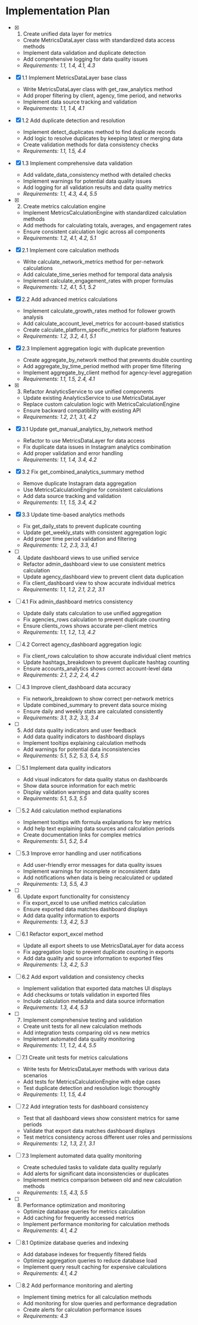 # Implementation Plan

- [x] 1. Create unified data layer for metrics
  - Create MetricsDataLayer class with standardized data access methods
  - Implement data validation and duplicate detection
  - Add comprehensive logging for data quality issues
  - _Requirements: 1.1, 1.4, 4.1, 4.3_

- [x] 1.1 Implement MetricsDataLayer base class
  - Write MetricsDataLayer class with get_raw_analytics method
  - Add proper filtering by client, agency, time period, and networks
  - Implement data source tracking and validation
  - _Requirements: 1.1, 1.4, 4.1_

- [x] 1.2 Add duplicate detection and resolution
  - Implement detect_duplicates method to find duplicate records
  - Add logic to resolve duplicates by keeping latest or merging data
  - Create validation methods for data consistency checks
  - _Requirements: 1.1, 1.5, 4.4_

- [x] 1.3 Implement comprehensive data validation
  - Add validate_data_consistency method with detailed checks
  - Implement warnings for potential data quality issues
  - Add logging for all validation results and data quality metrics
  - _Requirements: 1.1, 4.3, 4.4, 5.5_

- [x] 2. Create metrics calculation engine
  - Implement MetricsCalculationEngine with standardized calculation methods
  - Add methods for calculating totals, averages, and engagement rates
  - Ensure consistent calculation logic across all components
  - _Requirements: 1.2, 4.1, 4.2, 5.1_

- [x] 2.1 Implement core calculation methods
  - Write calculate_network_metrics method for per-network calculations
  - Add calculate_time_series method for temporal data analysis
  - Implement calculate_engagement_rates with proper formulas
  - _Requirements: 1.2, 4.1, 5.1, 5.2_

- [x] 2.2 Add advanced metrics calculations
  - Implement calculate_growth_rates method for follower growth analysis
  - Add calculate_account_level_metrics for account-based statistics
  - Create calculate_platform_specific_metrics for platform features
  - _Requirements: 1.2, 3.2, 4.1, 5.1_

- [x] 2.3 Implement aggregation logic with duplicate prevention
  - Create aggregate_by_network method that prevents double counting
  - Add aggregate_by_time_period method with proper time filtering
  - Implement aggregate_by_client method for agency-level aggregation
  - _Requirements: 1.1, 1.5, 2.4, 4.1_

- [x] 3. Refactor AnalyticsService to use unified components
  - Update existing AnalyticsService to use MetricsDataLayer
  - Replace custom calculation logic with MetricsCalculationEngine
  - Ensure backward compatibility with existing API
  - _Requirements: 1.2, 2.1, 3.1, 4.2_

- [x] 3.1 Update get_manual_analytics_by_network method
  - Refactor to use MetricsDataLayer for data access
  - Fix duplicate data issues in Instagram analytics combination
  - Add proper validation and error handling
  - _Requirements: 1.1, 1.4, 3.4, 4.2_

- [x] 3.2 Fix get_combined_analytics_summary method
  - Remove duplicate Instagram data aggregation
  - Use MetricsCalculationEngine for consistent calculations
  - Add data source tracking and validation
  - _Requirements: 1.1, 1.5, 3.4, 4.2_

- [x] 3.3 Update time-based analytics methods
  - Fix get_daily_stats to prevent duplicate counting
  - Update get_weekly_stats with consistent aggregation logic
  - Add proper time period validation and filtering
  - _Requirements: 1.2, 2.3, 3.3, 4.1_

- [ ] 4. Update dashboard views to use unified service
  - Refactor admin_dashboard view to use consistent metrics calculation
  - Update agency_dashboard view to prevent client data duplication
  - Fix client_dashboard view to show accurate individual metrics
  - _Requirements: 1.1, 1.2, 2.1, 2.2, 3.1_

- [ ] 4.1 Fix admin_dashboard metrics consistency
  - Update daily stats calculation to use unified aggregation
  - Fix agencies_rows calculation to prevent duplicate counting
  - Ensure clients_rows shows accurate per-client metrics
  - _Requirements: 1.1, 1.2, 1.3, 4.2_

- [ ] 4.2 Correct agency_dashboard aggregation logic
  - Fix client_rows calculation to show accurate individual client metrics
  - Update hashtags_breakdown to prevent duplicate hashtag counting
  - Ensure accounts_analytics shows correct account-level data
  - _Requirements: 2.1, 2.2, 2.4, 4.2_

- [ ] 4.3 Improve client_dashboard data accuracy
  - Fix network_breakdown to show correct per-network metrics
  - Update combined_summary to prevent data source mixing
  - Ensure daily and weekly stats are calculated consistently
  - _Requirements: 3.1, 3.2, 3.3, 3.4_

- [ ] 5. Add data quality indicators and user feedback
  - Add data quality indicators to dashboard displays
  - Implement tooltips explaining calculation methods
  - Add warnings for potential data inconsistencies
  - _Requirements: 5.1, 5.2, 5.3, 5.4, 5.5_

- [ ] 5.1 Implement data quality indicators
  - Add visual indicators for data quality status on dashboards
  - Show data source information for each metric
  - Display validation warnings and data quality scores
  - _Requirements: 5.1, 5.3, 5.5_

- [ ] 5.2 Add calculation method explanations
  - Implement tooltips with formula explanations for key metrics
  - Add help text explaining data sources and calculation periods
  - Create documentation links for complex metrics
  - _Requirements: 5.1, 5.2, 5.4_

- [ ] 5.3 Improve error handling and user notifications
  - Add user-friendly error messages for data quality issues
  - Implement warnings for incomplete or inconsistent data
  - Add notifications when data is being recalculated or updated
  - _Requirements: 1.3, 5.5, 4.3_

- [ ] 6. Update export functionality for consistency
  - Fix export_excel to use unified metrics calculation
  - Ensure exported data matches dashboard displays
  - Add data quality information to exports
  - _Requirements: 1.3, 4.2, 5.3_

- [ ] 6.1 Refactor export_excel method
  - Update all export sheets to use MetricsDataLayer for data access
  - Fix aggregation logic to prevent duplicate counting in exports
  - Add data quality and source information to exported files
  - _Requirements: 1.3, 4.2, 5.3_

- [ ] 6.2 Add export validation and consistency checks
  - Implement validation that exported data matches UI displays
  - Add checksums or totals validation in exported files
  - Include calculation metadata and data source information
  - _Requirements: 1.3, 4.4, 5.3_

- [ ] 7. Implement comprehensive testing and validation
  - Create unit tests for all new calculation methods
  - Add integration tests comparing old vs new metrics
  - Implement automated data quality monitoring
  - _Requirements: 1.1, 1.2, 4.4, 5.5_

- [ ] 7.1 Create unit tests for metrics calculations
  - Write tests for MetricsDataLayer methods with various data scenarios
  - Add tests for MetricsCalculationEngine with edge cases
  - Test duplicate detection and resolution logic thoroughly
  - _Requirements: 1.1, 1.5, 4.4_

- [ ] 7.2 Add integration tests for dashboard consistency
  - Test that all dashboard views show consistent metrics for same periods
  - Validate that export data matches dashboard displays
  - Test metrics consistency across different user roles and permissions
  - _Requirements: 1.2, 1.3, 2.1, 3.1_

- [ ] 7.3 Implement automated data quality monitoring
  - Create scheduled tasks to validate data quality regularly
  - Add alerts for significant data inconsistencies or duplicates
  - Implement metrics comparison between old and new calculation methods
  - _Requirements: 1.5, 4.3, 5.5_

- [ ] 8. Performance optimization and monitoring
  - Optimize database queries for metrics calculation
  - Add caching for frequently accessed metrics
  - Implement performance monitoring for calculation methods
  - _Requirements: 4.1, 4.2_

- [ ] 8.1 Optimize database queries and indexing
  - Add database indexes for frequently filtered fields
  - Optimize aggregation queries to reduce database load
  - Implement query result caching for expensive calculations
  - _Requirements: 4.1, 4.2_

- [ ] 8.2 Add performance monitoring and alerting
  - Implement timing metrics for all calculation methods
  - Add monitoring for slow queries and performance degradation
  - Create alerts for calculation performance issues
  - _Requirements: 4.3_